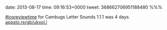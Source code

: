 date: 2013-08-17
time: 09:16:53+0000
tweet: 368662706951188480
%%%

[#iosreviewtime](https://twitter.com/hashtag/iosreviewtime) for Cambugs Letter Sounds 1.1.1 was 4 days.  [appsto.re/gb/ukxoI.i](https://appsto.re/gb/ukxoI.i)
